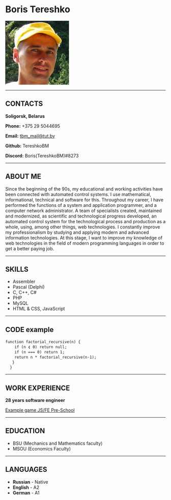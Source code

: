 # Boris Tereshko
![photo](./assets/img/TBMonRS.jpg "My photo")

***
## CONTACTS
**Soligorsk, Belarus**

**Phone:** +375 29 5044695

**Email:** tbm_mail@tut.by

**Github:** TereshkoBM

**Discord:** Boris(TereshkoBM)#8273

***
## ABOUT ME
Since the beginning of the 90s, my educational and working activities have been connected with automated control systems. I use mathematical, informational, technical and software for this. Throughout my career, I have performed the functions of a system and application programmer, and a computer network administrator. A team of specialists created, maintained and modernized, as scientific and technological progress developed, an automated control system for the technological process and production as a whole, using, among other things, web technologies. I constantly improve my professionalism by studying and applying modern and advanced information technologies. At this stage, I want to improve my knowledge of web technologies in the field of modern programming languages in order to get a better paying job.

***
## SKILLS
* Assembler
* Pascal (Delphi)
* C, C++, C#
* PHP
* MySQL
* HTML & CSS, JavaScript

***
## CODE example
```
function factorial_recursive(n) {
    if (n ❮ 0) return null;
    if (n === 0) return 1;
    return n * factorial_recursive(n-1);
   }
  }
```

***
## WORK EXPERIENCE 
**28 years software engineer**

[Example game JS/FE Pre-School](https://tereshkobm.github.io/games/ "JS/FE Pre-School games Gomoku")

***
## EDUCATION
+ BSU (Mechanics and Mathematics faculty)
+ MSOU (Economics Faculty)

***
## LANGUAGES
- **Russian** - Native
- **English** - A2
- **German** - A1